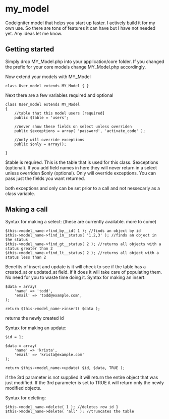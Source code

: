 my_model
========

Codeigniter model that helps you start up faster. I actively build it for my own use. 
So there are tons of features it can have but I have not needed yet. Any ideas let me know.


Getting started
---------------

Simply drop MY_Model.php into your application/core folder. 
If you changed the prefix for your core models change MY_Model.php accordingly.

Now extend your models with MY_Model

```
class User_model extends MY_Model { }
```

Next there are a few variables required and optional
```
class User_model extends MY_Model
{
	//table that this model users [required]
	public $table = 'users';

	//never show these fields on select unless overriden
	public $exceptions = array( 'password', 'activate_code' );

	//only will override exceptions
	public $only = array();	
	
}
```

$table is required. This is the table that is used for this class.
$exceptions (optional). If you add field names in here they will never return in a select unless overriden
$only (optional). Only will override exceptions. You can pass just the fields you want returned. 

both exceptions and only can be set prior to a call and not nessecarly as a class variable.

Making a call
-------------

Syntax for making a select:
(these are currently available. more to come)
```
$this->model_name->find_by__id( 1 ); //finds an object by id
$this->model_name->find_in__status( '1,2,3' ); //finds an object in the status
$this->model_name->find_gt__status( 2 ); //returns all objects with a status greater than 2
$this->model_name->find_lt__status( 2 ); //returns all object with a status less than 2
```

Benefits of insert and update is it will check to see if the table has a created_at or updated_at field.
if it does it will take care of populating them. No need for you to waste time doing it.
Syntax for making an insert:
```
$data = array(
	'name' => 'todd',
	'email' => 'todd@example.com',
);

return $this->model_name->insert( $data );
```
returns the newly created id

Syntax for making an update:
```
$id = 1;

$data = array(
	'name' => 'krista',
	'email' => 'krista@example.com'
);

return $this->model_name->update( $id, $data, TRUE );
```

if the 3rd parameter is not supplied it will return the entire object that was just modified.
If the 3rd parameter is set to TRUE it will return only the newly modified objects.

Syntax for deleting:
```
$this->model_name->delete( 1 ); //deletes row id 1
$this->model_name->delete( 'all' ); //truncates the table
```








